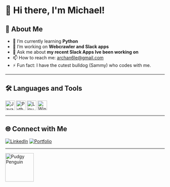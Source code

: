 # 👋 Hi there, I'm Michael!

## 🚀 About Me
- 🌱 I’m currently learning **Python**
- 🔭 I’m working on **Webcrawler and Slack apps**
- 💬 Ask me about **my recent Slack Apps Ive been working on**
- 📫 How to reach me: archan6le@gmail.com
- ⚡ Fun fact: I have the cutest bulldog (Sammy) who codes with me.
---

## 🛠️ Languages and Tools

<p>
  <img src="https://cdn.jsdelivr.net/gh/devicons/devicon/icons/javascript/javascript-original.svg" height="30" alt="JavaScript" />
  <img src="https://cdn.jsdelivr.net/gh/devicons/devicon/icons/python/python-original.svg" height="30" alt="Python" />
  <img src="https://cdn.jsdelivr.net/gh/devicons/devicon@latest/icons/linux/linux-original.svg" height="30" alt="Linux" />
  <img src="https://cdn.jsdelivr.net/gh/devicons/devicon@latest/icons/windows11/windows11-original.svg" height="30" alt="Windows" />
  <!-- Add more icons as needed -->
</p>

---

## 🌐 Connect with Me

[![LinkedIn](https://img.shields.io/badge/-LinkedIn-0077B5?style=for-the-badge&logo=linkedin&logoColor=white)](https://www.linkedin.com/in/michael-pfeiffer-64a30914/)
[![Portfolio](https://img.shields.io/badge/Portfolio-000?style=for-the-badge&logo=vercel&logoColor=white)](https://mp5.name)
<!-- Add more social icons as needed -->

---

<img src="https://media.giphy.com/media/v1.Y2lkPTc5MGI3NjExMXJtd3Y3aDNzZW5sb2QzNDBldHpnMHppbW9qZnJ3dWxwYm15aHhoMiZlcD12MV9naWZzX3NlYXJjaCZjdD1n/9BfRlp95KYFeYNNpDz/giphy.gif" height="90" alt="Pudgy Penguin"/>

<!--
**your-github-username/your-github-username** is a ✨ special ✨ repository because its `README.md` (this file) appears on your GitHub profile.
-->
